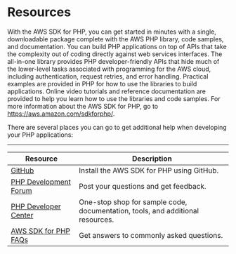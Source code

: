 # Resources<a name="create_deploy_PHP.tools"></a>

With the AWS SDK for PHP, you can get started in minutes with a single, downloadable package complete with the AWS PHP library, code samples, and documentation\. You can build PHP applications on top of APIs that take the complexity out of coding directly against web services interfaces\. The all\-in\-one library provides PHP developer\-friendly APIs that hide much of the lower\-level tasks associated with programming for the AWS cloud, including authentication, request retries, and error handling\. Practical examples are provided in PHP for how to use the libraries to build applications\. Online video tutorials and reference documentation are provided to help you learn how to use the libraries and code samples\. For more information about the AWS SDK for PHP, go to [https://aws\.amazon\.com/sdkforphp/](https://aws.amazon.com/sdkforphp/)\. 

There are several places you can go to get additional help when developing your PHP applications: 


****  

|  Resource  |  Description  | 
| --- | --- | 
|  [GitHub](https://github.com/amazonwebservices/aws-sdk-for-php/)  | Install the AWS SDK for PHP using GitHub\.  | 
|  [PHP Development Forum](https://forums.aws.amazon.com/forum.jspa?forumID=80)  | Post your questions and get feedback\.  | 
|  [PHP Developer Center](https://aws.amazon.com/php/)  | One\-stop shop for sample code, documentation, tools, and additional resources\. | 
|  [AWS SDK for PHP FAQs](http://docs.aws.amazon.com/aws-sdk-php/guide/latest/faq.html)  | Get answers to commonly asked questions\. | 